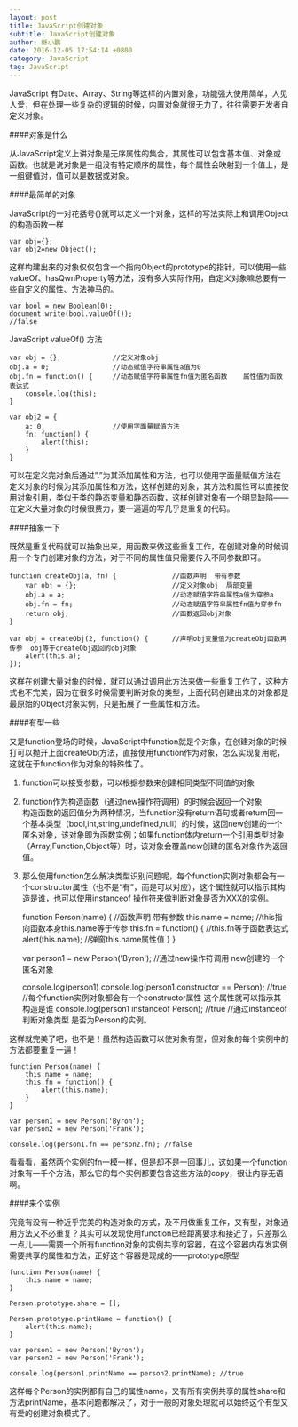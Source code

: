 ```yaml
---
layout: post
title: JavaScript创建对象
subtitle: JavaScript创建对象
author: 继小鹏
date: 2016-12-05 17:54:14 +0800
category: JavaScript
tag: JavaScript
---
```

JavaScript 有Date、Array、String等这样的内置对象，功能强大使用简单，人见人爱，但在处理一些复杂的逻辑的时候，内置对象就很无力了，往往需要开发者自定义对象。

####对象是什么

从JavaScript定义上讲对象是无序属性的集合，其属性可以包含基本值、对象或函数。也就是说对象是一组没有特定顺序的属性，每个属性会映射到一个值上，是一组键值对，值可以是数据或对象。


####最简单的对象

JavaScript的一对花括号{}就可以定义一个对象，这样的写法实际上和调用Object的构造函数一样

    var obj={};
    var obj2=new Object();


这样构建出来的对象仅仅包含一个指向Object的prototype的指针，可以使用一些valueOf、hasQwnProperty等方法，没有多大实际作用，自定义对象嘛总要有一些自定义的属性、方法神马的。

	var bool = new Boolean(0);
	document.write(bool.valueOf());
	//false

JavaScript valueOf() 方法


	var obj = {};             //定义对象obj
	obj.a = 0;                //动态赋值字符串属性a值为0
	obj.fn = function() {     //动态赋值字符串属性fn值为匿名函数    属性值为函数表达式
		console.log(this);
	}

	var obj2 = {
		a: 0,                 //使用字面量赋值方法
		fn: function() {
			alert(this);
		}
	}


可以在定义完对象后通过”.”为其添加属性和方法，也可以使用字面量赋值方法在定义对象的时候为其添加属性和方法，这样创建的对象，其方法和属性可以直接使用对象引用，类似于类的静态变量和静态函数，这样创建对象有一个明显缺陷——在定义大量对象的时候很费力，要一遍遍的写几乎是重复的代码。


####抽象一下

既然是重复代码就可以抽象出来，用函数来做这些重复工作，在创建对象的时候调用一个专门创建对象的方法，对于不同的属性值只需要传入不同参数即可。

	function createObj(a, fn) {              //函数声明  带有参数
		var obj = {};                        //定义对象obj  局部变量
		obj.a = a;                           //动态赋值字符串属性a值为穿参a
		obj.fn = fn;                         //动态赋值字符串属性fn值为穿参fn
		return obj;                          //函数返回obj对象
	}

	var obj = createObj(2, function() {      //声明obj变量值为createObj函数再传参  obj等于createObj返回的obj对象
		alert(this.a);
	});


这样在创建大量对象的时候，就可以通过调用此方法来做一些重复工作了，这种方式也不完美，因为在很多时候需要判断对象的类型，上面代码创建出来的对象都是最原始的Object对象实例，只是拓展了一些属性和方法。


####有型一些

又是function登场的时候，JavaScript中function就是个对象，在创建对象的时候打可以抛开上面createObj方法，直接使用function作为对象，怎么实现复用呢，这就在于function作为对象的特殊性了。

1.  function可以接受参数，可以根据参数来创建相同类型不同值的对象

2.  function作为构造函数（通过new操作符调用）的时候会返回一个对象    
构造函数的返回值分为两种情况，当function没有return语句或者return回一个基本类型（bool,int,string,undefined,null）的时候，返回new创建的一个匿名对象，该对象即为函数实例；如果function体内return一个引用类型对象（Array,Function,Object等）时，该对象会覆盖new创建的匿名对象作为返回值。

3.  那么使用function怎么解决类型识别问题呢，每个function实例对象都会有一个constructor属性（也不是“有”，而是可以对应），这个属性就可以指示其构造是谁，也可以使用instanceof 操作符来做判断对象是否为XXX的实例。



	function Person(name) {                                  //函数声明  带有参数
		this.name = name;                                    //this指向函数本身this.name等于传参
		this.fn = function() {                               //this.fn等于函数表达式
			alert(this.name);                                //弹窗this.name属性值
		}
	}

	var person1 = new Person('Byron');                       //通过new操作符调用  new创建的一个匿名对象

	console.log(person1)
	console.log(person1.constructor == Person); //true       //每个function实例对象都会有一个constructor属性  这个属性就可以指示其构造是谁
	console.log(person1 instanceof Person); //true           //通过instanceof判断对象类型   是否为Person的实例。



这样就完美了吧，也不是！虽然构造函数可以使对象有型，但对象的每个实例中的方法都要重复一遍！


	function Person(name) {
		this.name = name;
		this.fn = function() {
			alert(this.name);
		}
	}

	var person1 = new Person('Byron');
	var person2 = new Person('Frank');

	console.log(person1.fn == person2.fn); //false

看看看，虽然两个实例的fn一模一样，但是却不是一回事儿，这如果一个function对象有一千个方法，那么它的每个实例都要包含这些方法的copy，很让内存无语啊。

####来个实例

究竟有没有一种近乎完美的构造对象的方式，及不用做重复工作，又有型，对象通用方法又不必重复？其实可以发现使用function已经距离要求和接近了，只差那么一点儿——需要一个所有function对象的实例共享的容器，在这个容器内存发实例需要共享的属性和方法，正好这个容器是现成的——prototype原型


	function Person(name) {
		this.name = name;
	}

	Person.prototype.share = [];

	Person.prototype.printName = function() {
		alert(this.name);
	}

	var person1 = new Person('Byron');
	var person2 = new Person('Frank');

	console.log(person1.printName == person2.printName); //true



这样每个Person的实例都有自己的属性name，又有所有实例共享的属性share和方法printName，基本问题都解决了，对于一般的对象处理就可以始终这个有型又有爱的创建对象模式了。